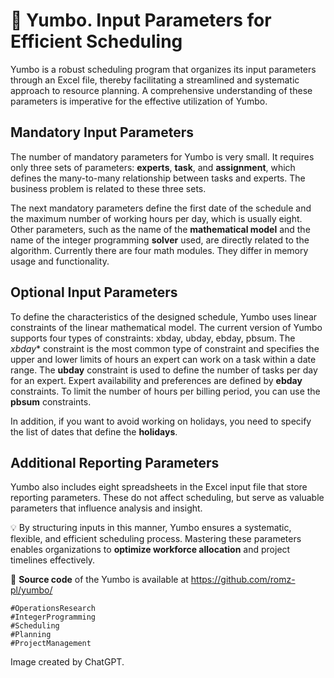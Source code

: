 # 📅 Yumbo. Input Parameters for Efficient Scheduling

Yumbo is a robust scheduling program that organizes its input parameters through an Excel file, thereby facilitating a streamlined and systematic approach to resource planning. A comprehensive understanding of these parameters is imperative for the effective utilization of Yumbo.



## Mandatory Input Parameters
The number of mandatory parameters for Yumbo is very small. It requires only three sets of parameters: **experts**, **task**, and **assignment**, which defines the many-to-many relationship between tasks and experts. The business problem is related to these three sets.

The next mandatory parameters define the first date of the schedule and the maximum number of working hours per day, which is usually eight. Other parameters, such as the name of the **mathematical model** and the name of the integer programming **solver** used, are directly related to the algorithm. Currently there are four math modules. They differ in memory usage and functionality.



## Optional Input Parameters
To define the characteristics of the designed schedule, Yumbo uses linear constraints of the linear mathematical model. The current version of Yumbo supports four types of constraints: xbday, ubday, ebday, pbsum. The *xbday** constraint is the most common type of constraint and specifies the upper and lower limits of hours an expert can work on a task within a date range. The **ubday** constraint is used to define the number of tasks per day for an expert. Expert availability and preferences are defined by **ebday** constraints. To limit the number of hours per billing period, you can use the **pbsum** constraints.

In addition, if you want to avoid working on holidays, you need to specify the list of dates that define the **holidays**.



## Additional Reporting Parameters
Yumbo also includes eight spreadsheets in the Excel input file that store reporting parameters. These do not affect scheduling, but serve as valuable parameters that influence analysis and insight.



💡 By structuring inputs in this manner, Yumbo ensures a systematic, flexible, and efficient scheduling process. Mastering these parameters enables organizations to **optimize workforce allocation** and project timelines effectively.


🔗 **Source code** of the Yumbo is available at https://github.com/romz-pl/yumbo/




```
#OperationsResearch
#IntegerProgramming
#Scheduling
#Planning
#ProjectManagement
```


Image created by ChatGPT.

